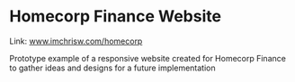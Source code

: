 # Homecorp Finance Website

Link: www.imchrisw.com/homecorp

Prototype example of a responsive website created for Homecorp Finance to gather ideas and designs for a future implementation
